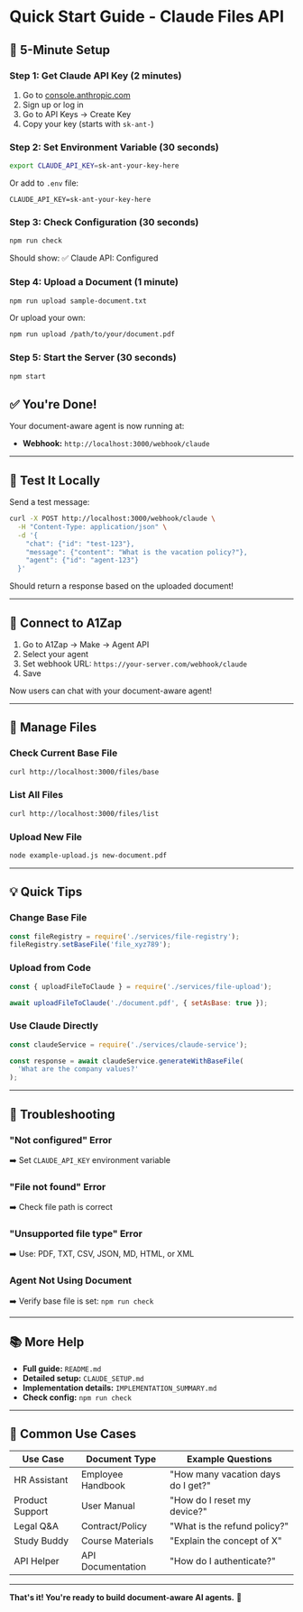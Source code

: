 # Quick Start Guide - Claude Files API

## 🚀 5-Minute Setup

### Step 1: Get Claude API Key (2 minutes)
1. Go to [console.anthropic.com](https://console.anthropic.com/)
2. Sign up or log in
3. Go to API Keys → Create Key
4. Copy your key (starts with `sk-ant-`)

### Step 2: Set Environment Variable (30 seconds)
```bash
export CLAUDE_API_KEY=sk-ant-your-key-here
```

Or add to `.env` file:
```
CLAUDE_API_KEY=sk-ant-your-key-here
```

### Step 3: Check Configuration (30 seconds)
```bash
npm run check
```

Should show: ✅ Claude API: Configured

### Step 4: Upload a Document (1 minute)
```bash
npm run upload sample-document.txt
```

Or upload your own:
```bash
npm run upload /path/to/your/document.pdf
```

### Step 5: Start the Server (30 seconds)
```bash
npm start
```

## ✅ You're Done!

Your document-aware agent is now running at:
- **Webhook:** `http://localhost:3000/webhook/claude`

---

## 🧪 Test It Locally

Send a test message:
```bash
curl -X POST http://localhost:3000/webhook/claude \
  -H "Content-Type: application/json" \
  -d '{
    "chat": {"id": "test-123"},
    "message": {"content": "What is the vacation policy?"},
    "agent": {"id": "agent-123"}
  }'
```

Should return a response based on the uploaded document!

---

## 🔗 Connect to A1Zap

1. Go to A1Zap → Make → Agent API
2. Select your agent
3. Set webhook URL: `https://your-server.com/webhook/claude`
4. Save

Now users can chat with your document-aware agent!

---

## 📄 Manage Files

### Check Current Base File
```bash
curl http://localhost:3000/files/base
```

### List All Files
```bash
curl http://localhost:3000/files/list
```

### Upload New File
```bash
node example-upload.js new-document.pdf
```

---

## 💡 Quick Tips

### Change Base File
```javascript
const fileRegistry = require('./services/file-registry');
fileRegistry.setBaseFile('file_xyz789');
```

### Upload from Code
```javascript
const { uploadFileToClaude } = require('./services/file-upload');

await uploadFileToClaude('./document.pdf', { setAsBase: true });
```

### Use Claude Directly
```javascript
const claudeService = require('./services/claude-service');

const response = await claudeService.generateWithBaseFile(
  'What are the company values?'
);
```

---

## 🐛 Troubleshooting

### "Not configured" Error
➡️ Set `CLAUDE_API_KEY` environment variable

### "File not found" Error
➡️ Check file path is correct

### "Unsupported file type" Error
➡️ Use: PDF, TXT, CSV, JSON, MD, HTML, or XML

### Agent Not Using Document
➡️ Verify base file is set: `npm run check`

---

## 📚 More Help

- **Full guide:** `README.md`
- **Detailed setup:** `CLAUDE_SETUP.md`
- **Implementation details:** `IMPLEMENTATION_SUMMARY.md`
- **Check config:** `npm run check`

---

## 🎯 Common Use Cases

| Use Case | Document Type | Example Questions |
|----------|--------------|-------------------|
| HR Assistant | Employee Handbook | "How many vacation days do I get?" |
| Product Support | User Manual | "How do I reset my device?" |
| Legal Q&A | Contract/Policy | "What is the refund policy?" |
| Study Buddy | Course Materials | "Explain the concept of X" |
| API Helper | API Documentation | "How do I authenticate?" |

---

**That's it! You're ready to build document-aware AI agents.** 🎉


